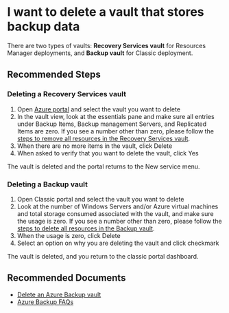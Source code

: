 <properties
    pageTitle="How to delete a Recovery Services vault or Backup vault"
    description="Not able to delete a Backup vault or Recovery Services vault"
    service="microsoft.recoveryservices"
    resource="vaults"
    authors="anuragm"
    ms.author="anuragm"
    displayOrder="7"
    selfHelpType="resource"
    supportTopicIds=""
    resourceTags=""
    productPesIds=""
    cloudEnvironments="MoonCake"
	articleId="5f701380-150c-410b-a192-966fc38a03c6"
/>

# I want to delete a vault that stores backup data

There are two types of vaults: **Recovery Services vault** for Resources Manager deployments, and **Backup vault** for Classic deployment.

## **Recommended Steps**

### **Deleting a Recovery Services vault**

1. Open [Azure portal](https://portal.azure.com) and select the vault you want to delete
2. In the vault view, look at the essentials pane and make sure all entries under Backup Items, Backup management Servers, and Replicated Items are zero. If you see a number other than zero, please follow the [steps to remove all resources in the Recovery Services vault](https://docs.azure.cn/backup/backup-azure-delete-vault#deleting-a-recovery-services-vault).
3. When there are no more items in the vault, click Delete
4. When asked to verify that you want to delete the vault, click Yes

The vault is deleted and the portal returns to the New service menu.

### **Deleting a Backup vault**

1. Open Classic portal and select the vault you want to delete
2. Look at the number of Windows Servers and/or Azure virtual machines and total storage consumed associated with the vault, and make sure the usage is zero. If you see a number other than zero, please follow the [steps to delete all resources in the Backup vault](https://docs.azure.cn/backup/backup-azure-delete-vault#delete-a-backup-vault).
3. When the usage is zero, click Delete
4. Select an option on why you are deleting the vault and click checkmark

The vault is deleted, and you return to the classic portal dashboard.

## **Recommended Documents**

* [Delete an Azure Backup vault](https://docs.azure.cn/backup/backup-azure-delete-vault)<br>
* [Azure Backup FAQs](https://docs.azure.cn/backup/backup-azure-backup-faq)
